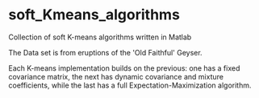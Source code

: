 # soft_Kmeans_algorithms
Collection of soft K-means algorithms written in Matlab

The Data set is from eruptions of the 'Old Faithful' Geyser.

Each K-means implementation builds on the previous:
one has a fixed covariance matrix, the next has dynamic covariance and mixture coefficients,
while the last has a full Expectation-Maximization algorithm.

